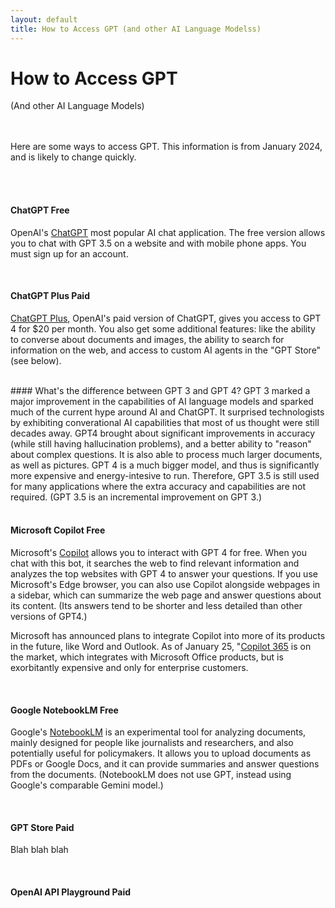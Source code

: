 ```yaml
---
layout: default
title: How to Access GPT (and other AI Language Modelss)
---
```




# How to Access GPT
<span class="fs-4">(And other AI Language Models)</span>

<br><br>
Here are some ways to access GPT. This information is from January 2024, and is likely to change quickly.

<br><br>

#### ChatGPT <span class="badge badge-free">Free</span>
OpenAI's <a href="https://chat.openai.com/" target="_blank">ChatGPT</a> most popular AI chat application. The free version allows you to chat with GPT 3.5 on a website and with mobile phone apps. You must sign up for an account.

<br>

#### ChatGPT Plus <span class="badge badge-paid">Paid</span>
<a href="https://openai.com/chatgpt/pricing" target="_blank">ChatGPT Plus</a>, OpenAI's paid version of ChatGPT, gives you access to GPT 4 for $20 per month. You also get some additional features: like the ability to converse about documents and images, the ability to search for information on the web, and access to custom AI agents in the "GPT Store" (see below). 

<br>

<div class="card aside-box" markdown="1">
#### What's the difference between GPT 3 and GPT 4?
GPT 3 marked a major improvement in the capabilities of AI language models and sparked much of the current hype around AI and ChatGPT. It surprised technologists by exhibiting converational AI capabilities that most of us thought were still decades away. GPT4 brought about significant improvements in accuracy (while still having hallucination problems), and a better ability to "reason" about complex questions. It is also able to process much larger documents, as well as pictures. GPT 4 is a much bigger model, and thus is significantly more expensive and energy-intesive to run. Therefore, GPT 3.5 is still used for many applications where the extra accuracy and capabilities are not required. (GPT 3.5 is an incremental improvement on GPT 3.)

</div>

<br>


#### Microsoft Copilot <span class="badge badge-free">Free</span>
Microsoft's <a href="https://copilot.microsoft.com/" target="_blank">Copilot</a> allows you to interact with GPT 4 for free. When you chat with this bot, it searches the web to find relevant information and analyzes the top websites with GPT 4 to answer your questions. If you use Microsoft's Edge browser, you can also use Copilot alongside webpages in a sidebar, which can summarize the web page and answer questions about its content. (Its answers tend to be shorter and less detailed than other versions of GPT4.) 

Microsoft has announced plans to integrate Copilot into more of its products in the future, like Word and Outlook. As of January 25, "<a href="https://www.youtube.com/watch?v=S7xTBa93TX8" target="_blank">Copilot 365</a> is on the market, which integrates with Microsoft Office products, but is exorbitantly expensive and only for enterprise customers.

<br>

#### Google NotebookLM <span class="badge badge-free">Free</span>
Google's <a href="https://notebooklm.google/" target="_blank">NotebookLM</a> is an experimental tool for analyzing documents, mainly designed for people like journalists and researchers, and also potentially useful for policymakers. It allows you to upload documents as PDFs or Google Docs, and it can provide summaries and answer questions from the documents. (NotebookLM does not use GPT, instead using Google's comparable Gemini model.)

<br>

#### GPT Store <span class="badge badge-paid">Paid</span>
Blah blah blah

<br>

<!-- #### Chrome writing features <span class="badge badge-free">Free</span>
https://techcrunch.com/2024/01/23/google-chrome-gains-ai-features-including-a-writing-helper-theme-creator-and-tab-organizer/

<br> -->

#### OpenAI API Playground <span class="badge badge-paid">Paid</span>